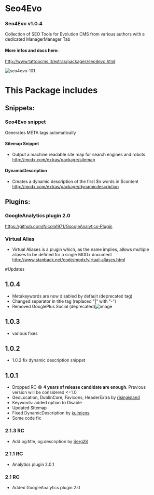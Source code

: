 Seo4Evo
=======
### Seo4Evo v1.0.4

Collection of SEO Tools for Evolution CMS from various authors with a dedicated ManagerManager Tab

#### More infos and docs here:

http://www.tattoocms.it/extras/packages/seo4evo.html

![seo4evo-101](https://user-images.githubusercontent.com/7342798/35049398-2c43ebce-fba0-11e7-84f4-389bc65853a0.png)

# This Package includes   

## Snippets:
### Seo4Evo snippet 
Generates META tags automatically 

#### Sitemap Snippet 
* Output a machine readable site map for search engines and robots
http://modx.com/extras/package/sitemap

#### DynamicDescription
* Creates a dynamic description of the first $n words in $content
http://modx.com/extras/package/dynamicdescription

## Plugins:
### GoogleAnalytics plugin 2.0 
https://github.com/Nicola1971/GoogleAnalytics-Plugin

### Virtual Alias
* Virtual Aliases is a plugin which, as the name implies, allows multiple aliases to be defined for a single MODx document
http://www.stanback.net/code/modx/virtual-aliases.html


 
#Updates
## 1.0.4 
* Metakeywords are now disabled by default (deprecated tag)
* Changed separator in title tag (replaced "|" with "-")
* Removed GooglePlus Social (deprecated)![image](https://github.com/user-attachments/assets/18d271ac-2aed-4860-be45-ab27c1b3407c)


## 1.0.3 
* various fixes

## 1.0.2 
* 1.0.2 fix dynamic description snippet

## 1.0.1 
* Dropped RC :smile: **4 years of release candidate are enough**. Previous version will be considered <=1.0
* GeoLocation, DublinCore, Favicons, HeaderExtra by  [risingisland](https://github.com/risingisland)
* Keywords: added option to Disable
* Updated Sitemap
* Fixed DynamicDescription by [kulmjens](https://github.com/kulmjens)
* Some code fix

### 2.1.3 RC 
* Add og:title, og:description by [Serg28](https://github.com/Serg28)
### 2.1.1 RC 
* Analytics plugin 2.0.1
### 2.1 RC 
* Added GoogleAnalytics plugin 2.0 



